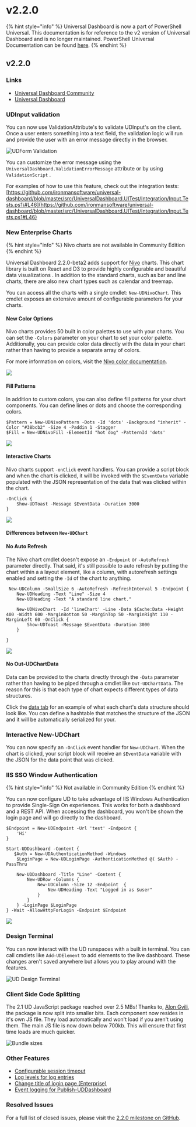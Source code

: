 # v2.2.0

{% hint style="info" %}
Universal Dashboard is now a part of PowerShell Universal. This documentation is for reference to the v2 version of Universal Dashboard and is no longer maintained. PowerShell Universal Documentation can be found [here](https://docs.ironmansoftware.com).
{% endhint %}

## v2.2.0

### Links

* [Universal Dashboard Community](https://www.powershellgallery.com/packages/UniversalDashboard.Community/2.2.0)
* [Universal Dashboard](https://www.powershellgallery.com/packages/UniversalDashboard/2.2.0)

### UDInput validation

You can now use ValidationAttribute's to validate UDInput's on the client. Once a user enters something into a text field, the validation logic will run and provide the user with an error message directly in the browser.

![UDForm Validation](../.gitbook/assets/898df26f11ef22bed97a32cc2d1b87c9987456ca.gif)

You can customize the error message using the `UniversalDashboard.ValidationErrorMessage` attribute or by using `ValidationScript` .

For examples of how to use this feature, check out the integration tests: [https://github.com/ironmansoftware/universal-dashboard/blob/master/src/UniversalDashboard.UITest/Integration/Input.Tests.ps1\#L46](https://github.com/ironmansoftware/universal-dashboard/blob/master/src/UniversalDashboard.UITest/Integration/Input.Tests.ps1#L46)

### New Enterprise Charts

{% hint style="info" %}
Nivo charts are not available in Community Edition
{% endhint %}

Universal Dashboard 2.2.0-beta2 adds support for [Nivo](http://nivo.rocks/) charts. This chart library is built on React and D3 to provide highly configurable and beautiful data visualizations . In addition to the standard charts, such as bar and line charts, there are also new chart types such as calendar and treemap.

You can access all the charts with a single cmdlet: `New-UDNivoChart`. This cmdlet exposes an extensive amount of configurable parameters for your charts.

#### New Color Options

Nivo charts provides 50 built in color palettes to use with your charts. You can set the `-Colors` parameter on your chart to set your color palette. Additionally, you can provide color data directly with the data in your chart rather than having to provide a separate array of colors.

For more information on colors, visit the [Nivo color documentation](http://nivo.rocks/guides/colors).

![](../.gitbook/assets/colors.png)

#### Fill Patterns

In addition to custom colors, you can also define fill patterns for your chart components. You can define lines or dots and choose the corresponding colors.

```text
$Pattern = New-UDNivoPattern -Dots -Id 'dots' -Background "inherit" -Color "#38bcb2" -Size 4 -Paddin 1 -Stagger
$Fill = New-UDNivoFill -ElementId "hot dog" -PatternId 'dots'
```

![](../.gitbook/assets/dots.png)

#### Interactive Charts

Nivo charts support `-onClick` event handlers. You can provide a script block and when the chart is clicked, it will be invoked with the `$EventData` variable populated with the JSON representation of the data that was clicked within the chart.

```text
-OnClick {
    Show-UDToast -Message $EventData -Duration 3000
}
```

![](../.gitbook/assets/interactive.gif)

#### Differences between `New-UDChart`

#### No Auto Refresh

The Nivo chart cmdlet doesn't expose an `-Endpoint` or `-AutoRefresh` parameter directly. That said, it's still possible to auto refresh by putting the chart within a a layout element, like a column, with autorefresh settings enabled and setting the `-Id` of the chart to anything.

```text
 New-UDColumn -SmallSize 6 -AutoRefresh -RefreshInterval 5 -Endpoint {
    New-UDHeading -Text "Line" -Size 4
    New-UDHeading -Text "A standard line chart."

    New-UDNivoChart  -Id 'lineChart' -Line -Data $Cache:Data -Height 400 -Width 600 -MarginBottom 50 -MarginTop 50 -MarginRight 110 -MarginLeft 60 -OnClick {
        Show-UDToast -Message $EventData -Duration 3000
    }

}
```

![](../.gitbook/assets/autorefresh.gif)

#### No Out-UDChartData

Data can be provided to the charts directly through the `-Data` parameter rather than having to be piped through a cmdlet like `Out-UDChartData`. The reason for this is that each type of chart expects different types of data structures.

Click the [data tab](http://nivo.rocks/bar) for an example of what each chart's data structure should look like. You can define a hashtable that matches the structure of the JSON and it will be automatically serialized for your.

### Interactive New-UDChart

You can now specify an `-OnClick` event handler for `New-UDChart`. When the chart is clicked, your script block will receive an `$EventData` variable with the JSON for the data point that was clicked.

### IIS SSO Window Authentication

{% hint style="info" %}
Not available in Community Edition
{% endhint %}

You can now configure UD to take advantage of IIS Windows Authentication to provide Single-Sign On experiences. This works for both a dashboard and a REST API. When accessing the dashboard, you won't be shown the login page and will go directly to the dashboard.

```text
$Endpoint = New-UDEndpoint -Url 'test' -Endpoint {
    'Hi'
}

Start-UDDashboard -Content {
   $Auth = New-UDAuthenticationMethod -Windows
    $LoginPage = New-UDLoginPage -AuthenticationMethod @( $Auth) -PassThru

    New-UDDashboard -Title "Line" -Content { 
        New-UDRow -Columns {
            New-UDColumn -Size 12 -Endpoint  {
                New-UDHeading -Text "Logged in as $user"
            }
        }
    } -LoginPage $LoginPage 
} -Wait -AllowHttpForLogin -Endpoint $Endpoint
```

![](../.gitbook/assets/iisosso.gif)

### Design Terminal

You can now interact with the UD runspaces with a built in terminal. You can call cmdlets like `Add-UDElement` to add elements to the live dashboard. These changes aren't saved anywhere but allows you to play around with the features.

![UD Design Terminal](../.gitbook/assets/integrated-terminal.gif)

### Client Side Code Splitting

The 2.1 UD JavaScript package reached over 2.5 MBs! Thanks to, [Alon Gvili](https://github.com/AlonGvili), the package is now split into smaller bits. Each component now resides in it's own JS file. They load automatically and won't load if you aren't using them. The main JS file is now down below 700kb. This will ensure that first time loads are much quicker.

![Bundle sizes](../.gitbook/assets/image%20%2815%29%20%281%29.png)

### Other Features

* [Configurable session timeout](https://github.com/ironmansoftware/universal-dashboard/issues/473)
* [Log levels for log entries](https://github.com/ironmansoftware/universal-dashboard/issues/481)
* [Change title of login page \(Enterprise\)](https://github.com/ironmansoftware/universal-dashboard/issues/454)
* [Event logging for Publish-UDDashboard](https://github.com/ironmansoftware/universal-dashboard/issues/438) 

### Resolved Issues

For a full list of closed issues, please visit the [2.2.0 milestone on GitHub](https://github.com/ironmansoftware/universal-dashboard/milestone/12?closed=1).

